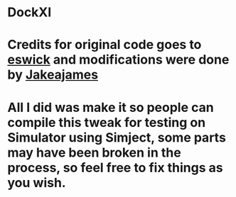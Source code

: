 # DockXI

# Credits for original code goes to <a href="https://github.com/eswick">eswick</a> and modifications were done by <a href="https://github.com/jakeajames">Jakeajames</a>

# All I did was make it so people can compile this tweak for testing on Simulator using Simject, some parts may have been broken in the process, so feel free to fix things as you wish.
